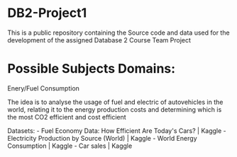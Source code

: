 # DB2-Project1

This is a public repository containing the Source code and data used for the development 
of the assigned Database 2 Course Team Project

# Possible Subjects Domains:

Enery/Fuel Consumption

The idea is to analyse the usage of fuel and electric of autovehicles in the world, relating it to the energy production costs and determining which is the most CO2 efficient and cost efficient

Datasets:
	- Fuel Economy Data: How Efficient Are Today's Cars? | Kaggle
	- Electricity Production by Source (World) | Kaggle
	- World Energy Consumption | Kaggle
	- Car sales | Kaggle


